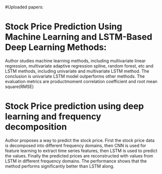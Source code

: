 #Uploaded papers:

# Stock Price Prediction Using Machine Learning and LSTM-Based Deep Learning Methods:

Author studies machine learning methods, including multivariate linear regression, multivariate adaptive regression spline, random forest, etc and LSTM methods, including univariate and multivariate LSTM method. The conclusion is univariate LSTM model outperforms other methods. The evaluation metrics are productmoment correlation coefficient and root mean square(RMSE)

# Stock Price prediction using deep learning and frequency decomposition

Author proposes a way to predict the stock price. First the stock price data is decomposed into different frequency domains, then CNN is used for feature learning to extract time series features, then LSTM is used to predict the values. Finally the predicted prices are reconstructed with values from LSTM in different frequency domains. The performance shows that the method performs significantly better than LSTM along.
